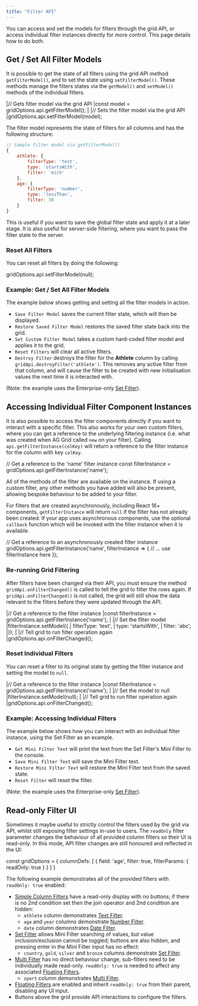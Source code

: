 ```yaml
---
title: "Filter API"
---
```


You can access and set the models for filters through the grid API, or access individual filter instances directly for more control. This page details how to do both.

## Get / Set All Filter Models

It is possible to get the state of all filters using the grid API method `getFilterModel()`, and to set the state using
`setFilterModel()`. These methods manage the filters states via the `getModel()` and `setModel()` methods of the
individual filters.

<api-documentation source='grid-api/api.json' section='filter' names='["getFilterModel", "setFilterModel"]'></api-documentation>

<snippet>
|// Gets filter model via the grid API
|const model = gridOptions.api.getFilterModel();
|
|// Sets the filter model via the grid API
|gridOptions.api.setFilterModel(model);
</snippet>

The filter model represents the state of filters for all columns and has the following structure:

```js
// Sample filter model via getFilterModel()
{
    athlete: {
        filterType: 'text',
        type: 'startsWith',
        filter: 'mich'
    },
    age: {
        filterType: 'number',
        type: 'lessThan',
        filter: 30
    }
}
```

This is useful if you want to save the global filter state and apply it at a later stage. It is also useful for server-side filtering, where you want to pass the filter state to the server.

### Reset All Filters

You can reset all filters by doing the following:

<snippet>
gridOptions.api.setFilterModel(null);
</snippet>

### Example: Get / Set All Filter Models

The example below shows getting and setting all the filter models in action.

- `Save Filter Model` saves the current filter state, which will then be displayed.
- `Restore Saved Filter Model` restores the saved filter state back into the grid.
- `Set Custom Filter Model` takes a custom hard-coded filter model and applies it to the grid.
- `Reset Filters` will clear all active filters.
- `Destroy Filter` destroys the filter for the **Athlete** column by calling `gridApi.destroyFilter('athlete')`. This removes any active filter from that column, and will cause the filter to be created with new initialisation values the next time it is interacted with.

(Note: the example uses the Enterprise-only [Set Filter](/filter-set/)).

<grid-example title='Filter Model' name='filter-model' type='generated' options='{ "enterprise": true, "exampleHeight": 587, "modules": ["clientside", "menu", "filterpanel", "columnpanel", "setfilter"] }'></grid-example>

## Accessing Individual Filter Component Instances

It is also possible to access the filter components directly if you want to interact with a specific filter. This also works for your own custom filters, where you can get a reference to the underlying filtering instance (i.e. what was created when AG Grid called `new` on your filter). Calling `api.getFilterInstance(colKey)` will return a reference to the filter instance for the column with key `colKey`.

<api-documentation source='grid-api/api.json' section='filter' names='["getFilterInstance"]'></api-documentation>

<snippet>
// Get a reference to the 'name' filter instance
const filterInstance = gridOptions.api.getFilterInstance('name');
</snippet>

All of the methods of the filter are available on the instance. If using a custom filter, any other methods you have added will also be present, allowing bespoke behaviour to be added to your filter.

For filters that are created asynchronously, including React 16+ components, `getFilterInstance` will return `null` if the filter has not already been created. If your app uses asynchronous components, use the optional `callback` function which will be invoked with the filter instance when it is available.

<snippet>
// Get a reference to an asynchronously created filter instance
gridOptions.api.getFilterInstance('name', filterInstance => {
    // ... use filterInstance here
});
</snippet>

### Re-running Grid Filtering

After filters have been changed via their API, you must ensure the method `gridApi.onFilterChanged()` is called to tell the grid to filter the rows again. If `gridApi.onFilterChanged()` is not called, the grid will still show the data relevant to the filters before they were updated through the API.

<snippet>
|// Get a reference to the filter instance
|const filterInstance = gridOptions.api.getFilterInstance('name');
|
|// Set the filter model
|filterInstance.setModel({
|    filterType: 'text',
|    type: 'startsWith',
|    filter: 'abc',
|});
|
|// Tell grid to run filter operation again
|gridOptions.api.onFilterChanged();
</snippet>

### Reset Individual Filters

You can reset a filter to its original state by getting the filter instance and setting the model to `null`.

<snippet>
|// Get a reference to the filter instance
|const filterInstance = gridOptions.api.getFilterInstance('name');
|
|// Set the model to null
|filterInstance.setModel(null);
|
|// Tell grid to run filter operation again
|gridOptions.api.onFilterChanged();
</snippet>

### Example: Accessing Individual Filters

The example below shows how you can interact with an individual filter instance, using the Set Filter as an example.

- `Get Mini Filter Text` will print the text from the Set Filter's Mini Filter to the console.
- `Save Mini Filter Text` will save the Mini Filter text.
- `Restore Mini Filter Text` will restore the Mini Filter text from the saved state.
- `Reset Filter` will reset the filter.

(Note: the example uses the Enterprise-only [Set Filter](/filter-set/)).

<grid-example title='Accessing Individual Filters' name='filter-api' type='generated' options='{ "enterprise": true, "exampleHeight": 624, "modules": ["clientside", "setfilter", "menu", "columnpanel"] }'></grid-example>

## Read-only Filter UI

Sometimes it maybe useful to strictly control the filters used by the grid via API, whilst still exposing filter settings in-use to users. The `readOnly` filter parameter changes the behaviour of all provided column filters so their UI is read-only. In this mode, API filter changes are still honoured and reflected in the UI:

<snippet>
const gridOptions = {
    columnDefs: [
        {
            field: 'age',
            filter: true,
            filterParams: {
                readOnly: true
            }
        }
    ]
}
</snippet>

The following example demonstrates all of the provided filters with `readOnly: true` enabled:
- [Simple Column Filters](/filter-provided-simple/) have a read-only display with no buttons; if there is no 2nd condition set then the join operator and 2nd condition are hidden:
    - `athlete` column demonstrates [Text Filter](/filter-text/).
    - `age` and `year` columns demonstrate [Number Filter](/filter-number/).
    - `date` column demonstrates [Date Filter](/filter-date/).
- [Set Filter](/filter-set/) allows Mini Filter searching of values, but value inclusion/exclusion cannot be toggled; buttons are also hidden, and pressing enter in the Mini Filter input has no effect:
    - `country`, `gold`, `silver` and `bronze` columns demonstrate [Set Filter](/filter-set/).
- [Multi Filter](/filter-multi/) has no direct behaviour change, sub-filters need to be individually made read-only. `readOnly: true` is needed to affect any associated [Floating Filters](/floating-filters/).
    - `sport` column demonstrates [Multi Filter](/filter-multi/).
- [Floating Filters](/floating-filters/) are enabled and inherit `readOnly: true` from their parent, disabling any UI input.
- Buttons above the grid provide API interactions to configure the filters.

<grid-example title='Read-only Filter UI' name='filter-api-readonly' type='generated' options='{ "enterprise": true, "exampleHeight": 624, "modules": ["clientside", "setfilter", "menu", "columnpanel"] }'></grid-example>
